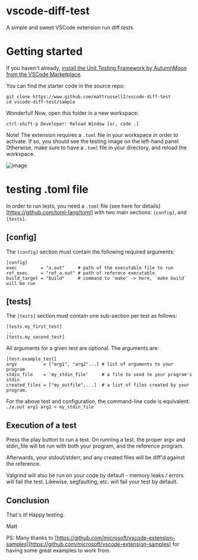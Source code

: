 # vscode-diff-test
A simple and sweet VSCode extension run diff tests.

# Getting started
If you haven't already, [install the Unit Testing Framework by AutumnMoon from the VSCode Marketplace](https://marketplace.visualstudio.com/items?itemName=AutumnMoon.diff-test). 

You can find the starter code in the source repo: 

```
git clone https://www.github.com/mattrussell2/vscode-diff-test
cd vscode-diff-test/sample
```

Wonderful! Now, open this folder in a new workspace:

```ctrl-shift-p Developer: Reload Window [or, code .]```

Note! The extension requires a `.toml` file in your workspace in order to activate. If so, you should see the testing image on the left-hand panel. Otherwise, make sure to have a `.toml` file in your directory, and reload the workspace.

![image](./images/left-hand-side.png)

# testing .toml file
In order to run tests, you need a `.toml` file (see here for details)[https://github.com/toml-lang/toml] with two main sections: `[config]`, and `[tests]`.

## [config]
The `[config]` section must contain the following required arguments: 
```
[config]
exec         = "a.out"     # path of the executable file to run
ref_exec     = "ref_a.out" # path of referece executable
build_target = "build"     # command to 'make' -> here, `make build` will be run
```
## [tests]
The `[tests]` section must contain one sub-section per test as follows: 
```
[tests.my_first_test]
...
[tests.my_second_test]
```
All arguments for a given test are optional. The arguments are:
```
[test.example_test]
argv          = ["arg1", "arg2"...] # list of arguments to your program
stdin_file    = 'my_stdin_file'     # a file to send to your program's stdin
created_files = ["my_outfile",...]  # a list of files created by your program. 
```
For the above test and configuration, the command-line code is equivalent: 
```./a.out arg1 arg2 < my_stdin_file ```

## Execution of a test
Press the play button to run a test. On running a test, the proper argv and stdin_file will be run with both your program, and the reference program. 

Afterwards, your stdout/stderr, and any created files will be diff'd against the reference. 

Valgrind will also be run on your code by default - memory leaks / errors will fail the test. Likewise, segfaulting, etc. will fail your test by default.

## Conclusion
That's it! Happy testing.

Matt

PS: Many thanks to [https://github.com/microsoft/vscode-extension-samples](https://github.com/microsoft/vscode-extension-samples) for having some great examples to work from.
